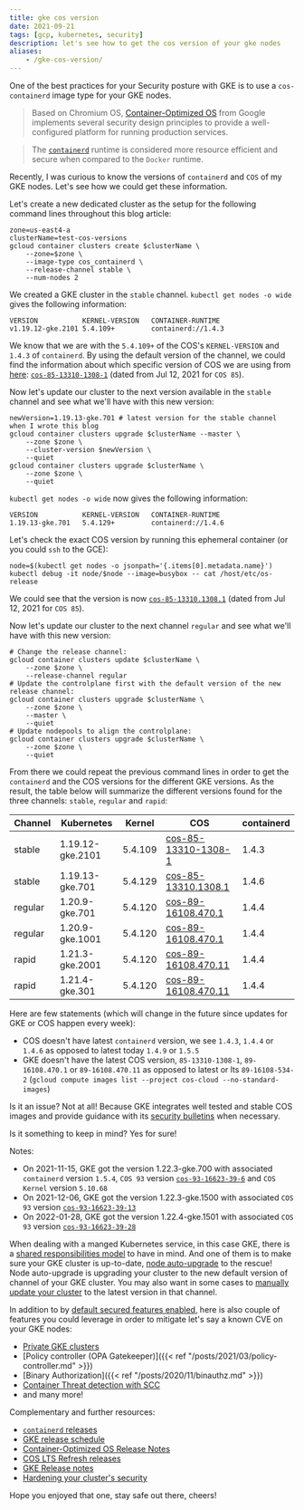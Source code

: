 ```yaml
---
title: gke cos version
date: 2021-09-21
tags: [gcp, kubernetes, security]
description: let's see how to get the cos version of your gke nodes 
aliases:
    - /gke-cos-version/
---
```

One of the best practices for your Security posture with GKE is to use a `cos-containerd` image type for your GKE nodes.

> Based on Chromium OS, [Container-Optimized OS](https://cloud.google.com/container-optimized-os/docs/concepts/security) from Google implements several security design principles to provide a well-configured platform for running production services.

> The [`containerd`](https://cloud.google.com/kubernetes-engine/docs/concepts/using-containerd) runtime is considered more resource efficient and secure when compared to the `Docker` runtime.

Recently, I was curious to know the versions of `containerd` and `COS` of my GKE nodes. Let's see how we could get these information.

Let's create a new dedicated cluster as the setup for the following command lines throughout this blog article:
```
zone=us-east4-a
clusterName=test-cos-versions
gcloud container clusters create $clusterName \
    --zone=$zone \
    --image-type cos_containerd \
    --release-channel stable \
    --num-nodes 2
```

We created a GKE cluster in the `stable` channel. `kubectl get nodes -o wide` gives the following information:
```
VERSION           KERNEL-VERSION   CONTAINER-RUNTIME
v1.19.12-gke.2101 5.4.109+         containerd://1.4.3
```

We know that we are with the `5.4.109+` of the COS's `KERNEL-VERSION` and `1.4.3` of `containerd`. By using the default version of the channel, we could find the information about which specific version of COS we are using from [here](https://cloud.google.com/kubernetes-engine/docs/release-notes#current_versions): [`cos-85-13310-1308-1`](https://cloud.google.com/container-optimized-os/docs/release-notes/m85#cos-85-13310-1308-1) (dated from Jul 12, 2021 for `COS 85`). 

Now let's update our cluster to the next version available in the `stable` channel and see what we'll have with this new version:
```
newVersion=1.19.13-gke.701 # latest version for the stable channel when I wrote this blog
gcloud container clusters upgrade $clusterName --master \
    --zone $zone \
    --cluster-version $newVersion \
    --quiet
gcloud container clusters upgrade $clusterName \
    --zone $zone \
    --quiet
```

`kubectl get nodes -o wide` now gives the following information:
```
VERSION           KERNEL-VERSION   CONTAINER-RUNTIME
1.19.13-gke.701   5.4.129+         containerd://1.4.6
```

Let's check the exact COS version by running this ephemeral container (or you could `ssh` to the GCE):
```
node=$(kubectl get nodes -o jsonpath='{.items[0].metadata.name}')
kubectl debug -it node/$node --image=busybox -- cat /host/etc/os-release
```
We could see that the version is now [`cos-85-13310.1308.1`](https://cloud.google.com/container-optimized-os/docs/release-notes/m85#cos-85-13310-1308-1) (dated from Jul 12, 2021 for `COS 85`).

Now let's update our cluster to the next channel `regular` and see what we'll have with this new version:
```
# Change the release channel:
gcloud container clusters update $clusterName \
    --zone $zone \
    --release-channel regular
# Update the controlplane first with the default version of the new release channel:
gcloud container clusters upgrade $clusterName \
    --zone $zone \
    --master \
    --quiet
# Update nodepools to align the controlplane:
gcloud container clusters upgrade $clusterName \
    --zone $zone \
    --quiet
```

From there we could repeat the previous command lines in order to get the `containerd` and the COS versions for the different GKE versions. As the result, the table below will summarize the different versions found for the three channels: `stable`, `regular` and `rapid`:

| Channel | Kubernetes | Kernel | COS | containerd |
|---|---|---|---|---|
| stable | 1.19.12-gke.2101 | 5.4.109 | [cos-85-13310-1308-1](https://cloud.google.com/container-optimized-os/docs/release-notes/m85#cos-85-13310-1308-1) | 1.4.3 |
| stable | 1.19.13-gke.701 | 5.4.129 | [cos-85-13310.1308.1](https://cloud.google.com/container-optimized-os/docs/release-notes/m85#cos-85-13310-1308-1) | 1.4.6 |
| regular | 1.20.9-gke.701 | 5.4.120 | [cos-89-16108.470.1](https://cloud.google.com/container-optimized-os/docs/release-notes/m89#cos-89-16108-470-1) | 1.4.4 |
| regular | 1.20.9-gke.1001 | 5.4.120 | [cos-89-16108.470.1](https://cloud.google.com/container-optimized-os/docs/release-notes/m89#cos-89-16108-470-1) | 1.4.4 |
| rapid | 1.21.3-gke.2001 | 5.4.120 | [cos-89-16108.470.11](https://cloud.google.com/container-optimized-os/docs/release-notes/m89#cos-89-16108-470-11) | 1.4.4 |
| rapid | 1.21.4-gke.301 | 5.4.120 | [cos-89-16108.470.11](https://cloud.google.com/container-optimized-os/docs/release-notes/m89#cos-89-16108-470-11) | 1.4.4 |

Here are few statements (which will change in the future since updates for GKE or COS happen every week):
- COS doesn't have latest `containerd` version, we see `1.4.3`, `1.4.4` or `1.4.6` as opposed to latest today `1.4.9` or `1.5.5`
- GKE doesn't have the latest COS version, `85-13310-1308-1`, `89-16108.470.1` or `89-16108.470.11` as opposed to latest or lts `89-16108-534-2` (`gcloud compute images list --project cos-cloud --no-standard-images`)

Is it an issue? Not at all! Because GKE integrates well tested and stable COS images and provide guidance with its [security bulletins](https://cloud.google.com/anthos/clusters/docs/security-bulletins) when necessary.

Is it something to keep in mind? Yes for sure! 

Notes:
- On 2021-11-15, GKE got the version 1.22.3-gke.700 with associated `containerd` version `1.5.4`, `COS 93` version [`cos-93-16623-39-6`](https://cloud.google.com/container-optimized-os/docs/release-notes/m93#cos-93-16623-39-6) and `COS Kernel` version `5.10.68`
- On 2021-12-06, GKE got the version 1.22.3-gke.1500 with associated `COS 93` version [`cos-93-16623-39-13`](https://cloud.google.com/container-optimized-os/docs/release-notes/m93#cos-93-16623-39-13)
- On 2022-01-28, GKE got the version 1.22.4-gke.1501 with associated `COS 93` version [`cos-93-16623-39-28`](https://cloud.google.com/container-optimized-os/docs/release-notes/m93#cos-93-16623-39-28)

When dealing with a manged Kubernetes service, in this case GKE, there is a [shared responsibilities model](https://cloud.google.com/blog/products/containers-kubernetes/exploring-container-security-the-shared-responsibility-model-in-gke-container-security-shared-responsibility-model-gke) to have in mind. And one of them is to make sure your GKE cluster is up-to-date, [node auto-upgrade](https://cloud.google.com/kubernetes-engine/docs/how-to/node-auto-upgrades) to the rescue! Node auto-upgrade is upgrading your cluster to the new default version of channel of your GKE cluster. You may also want in some cases to [manually update your cluster](https://cloud.google.com/kubernetes-engine/docs/how-to/upgrading-a-cluster) to the latest version in that channel.

In addition to by [default secured features enabled](https://cloud.google.com/kubernetes-engine/docs/how-to/hardening-your-cluster#secure_defaults), here is also couple of features you could leverage in order to mitigate let's say a known CVE on your GKE nodes:
- [Private GKE clusters](https://cloud.google.com/kubernetes-engine/docs/how-to/private-clusters)
- [Policy controller (OPA Gatekeeper)]({{< ref "/posts/2021/03/policy-controller.md" >}})
- [Binary Authorization]({{< ref "/posts/2020/11/binauthz.md" >}})
- [Container Threat detection with SCC](https://cloud.google.com/security-command-center/docs/concepts-container-threat-detection-overview)
- and many more!

Complementary and further resources:
- [`containerd` releases](https://github.com/containerd/containerd/releases)
- [GKE release schedule](https://cloud.google.com/kubernetes-engine/docs/release-schedule)
- [Container-Optimized OS Release Notes](https://cloud.google.com/container-optimized-os/docs/release-notes)
- [COS LTS Refresh releases](https://cloud.google.com/container-optimized-os/docs/concepts/versioning#lts_refresh_releases)
- [GKE Release notes](https://cloud.google.com/kubernetes-engine/docs/release-notes)
- [Hardening your cluster's security](https://cloud.google.com/kubernetes-engine/docs/how-to/hardening-your-cluster)

Hope you enjoyed that one, stay safe out there, cheers!